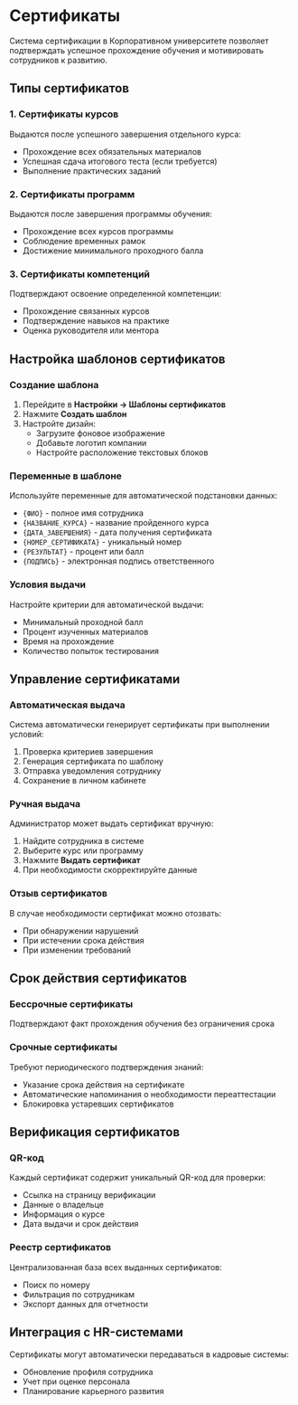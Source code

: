# Сертификаты

Система сертификации в Корпоративном университете позволяет подтверждать успешное прохождение обучения и мотивировать сотрудников к развитию.

## Типы сертификатов

### 1. Сертификаты курсов
Выдаются после успешного завершения отдельного курса:
- Прохождение всех обязательных материалов
- Успешная сдача итогового теста (если требуется)
- Выполнение практических заданий

### 2. Сертификаты программ
Выдаются после завершения программы обучения:
- Прохождение всех курсов программы
- Соблюдение временных рамок
- Достижение минимального проходного балла

### 3. Сертификаты компетенций
Подтверждают освоение определенной компетенции:
- Прохождение связанных курсов
- Подтверждение навыков на практике
- Оценка руководителя или ментора

## Настройка шаблонов сертификатов

### Создание шаблона
1. Перейдите в **Настройки → Шаблоны сертификатов**
2. Нажмите **Создать шаблон**
3. Настройте дизайн:
   - Загрузите фоновое изображение
   - Добавьте логотип компании
   - Настройте расположение текстовых блоков

### Переменные в шаблоне
Используйте переменные для автоматической подстановки данных:
- `{ФИО}` - полное имя сотрудника
- `{НАЗВАНИЕ_КУРСА}` - название пройденного курса
- `{ДАТА_ЗАВЕРШЕНИЯ}` - дата получения сертификата
- `{НОМЕР_СЕРТИФИКАТА}` - уникальный номер
- `{РЕЗУЛЬТАТ}` - процент или балл
- `{ПОДПИСЬ}` - электронная подпись ответственного

### Условия выдачи
Настройте критерии для автоматической выдачи:
- Минимальный проходной балл
- Процент изученных материалов
- Время на прохождение
- Количество попыток тестирования

## Управление сертификатами

### Автоматическая выдача
Система автоматически генерирует сертификаты при выполнении условий:
1. Проверка критериев завершения
2. Генерация сертификата по шаблону
3. Отправка уведомления сотруднику
4. Сохранение в личном кабинете

### Ручная выдача
Администратор может выдать сертификат вручную:
1. Найдите сотрудника в системе
2. Выберите курс или программу
3. Нажмите **Выдать сертификат**
4. При необходимости скорректируйте данные

### Отзыв сертификатов
В случае необходимости сертификат можно отозвать:
- При обнаружении нарушений
- При истечении срока действия
- При изменении требований

## Срок действия сертификатов

### Бессрочные сертификаты
Подтверждают факт прохождения обучения без ограничения срока

### Срочные сертификаты
Требуют периодического подтверждения знаний:
- Указание срока действия на сертификате
- Автоматические напоминания о необходимости переаттестации
- Блокировка устаревших сертификатов

## Верификация сертификатов

### QR-код
Каждый сертификат содержит уникальный QR-код для проверки:
- Ссылка на страницу верификации
- Данные о владельце
- Информация о курсе
- Дата выдачи и срок действия

### Реестр сертификатов
Централизованная база всех выданных сертификатов:
- Поиск по номеру
- Фильтрация по сотрудникам
- Экспорт данных для отчетности

## Интеграция с HR-системами

Сертификаты могут автоматически передаваться в кадровые системы:
- Обновление профиля сотрудника
- Учет при оценке персонала
- Планирование карьерного развития 